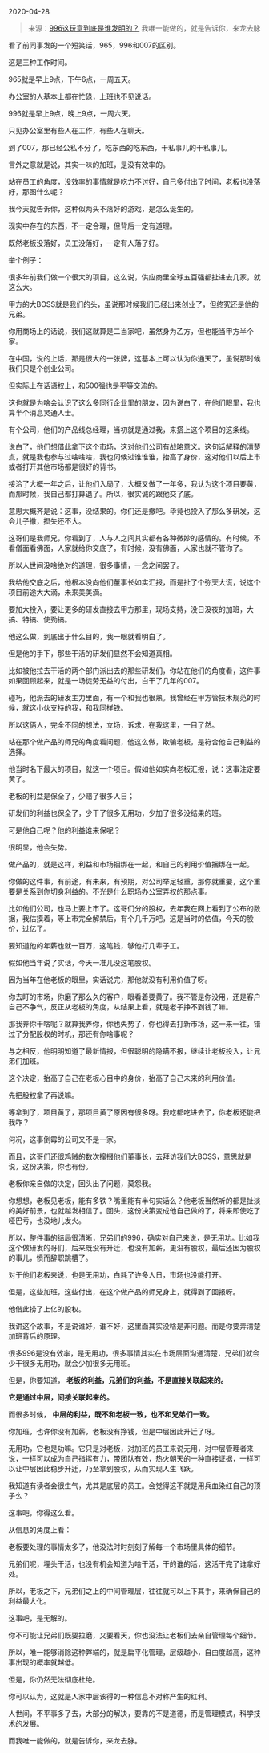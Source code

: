 2020-04-28

> 来源：[996这玩意到底是谁发明的？](http://mp.weixin.qq.com/s?__biz=MzU3NDc5Nzc0NQ==&mid=2247487688&idx=1&sn=40c6a77dbc4b821e8ba5fbdc8fe09b2a&chksm=fd2db216ca5a3b003be35d6e46160eb974170229a0450cf10fd16b28baa231a41ea9734771af&scene=27#wechat_redirect)
> 我唯一能做的，就是告诉你，来龙去脉

看了前同事发的一个短笑话，965，996和007的区别。

  

这是三种工作时间。

  

965就是早上9点，下午6点，一周五天。

  

办公室的人基本上都在忙碌，上班也不见说话。

  

996就是早上9点，晚上9点，一周六天。

  

只见办公室里有些人在工作，有些人在聊天。

  

到了007，那已经公私不分了，吃东西的吃东西，干私事儿的干私事儿。

  

言外之意就是说，其实一味的加班，是没有效率的。

  

站在员工的角度，没效率的事情就是吃力不讨好，自己多付出了时间，老板也没落好，那图什么呢？

  

我今天就告诉你，这种似两头不落好的游戏，是怎么诞生的。

  

现实中存在的东西，不一定合理，但背后一定有道理。

  

既然老板没落好，员工没落好，一定有人落了好。

  

举个例子：

  

很多年前我们做一个很大的项目，这么说，供应商里全球五百强都扯进去几家，就这么大。  

  

甲方的大BOSS就是我们的头，虽说那时候我们已经出来创业了，但终究还是他的兄弟。

  

你用商场上的话说，我们这就算是二当家吧，虽然身为乙方，但也能当甲方半个家。  

  

在中国，说的上话，那是很大的一张牌，这基本上可以认为你通天了，虽说那时候我们只是个创业公司。  

  

但实际上在话语权上，和500强也是平等交流的。

  

这也就是为啥会认识了这么多同行企业里的朋友，因为说白了，在他们眼里，我也算半个消息灵通人士。  

  

有个公司，他们的产品线总经理，当初就是通过我，来搭上这个项目的这条线。  

  

说白了，他们想借此拿下这个市场，这对他们公司有战略意义。这句话解释的清楚点，就是我也参与过啥啥啥，我也伺候过谁谁谁，抬高了身价，这对他们以后上市或者打开其他市场都是很好的背书。  

  

接洽了大概一年之后，让他们入局了，大概又做了一年多，我认为这个项目要黄，而那时候，我自己都打算退了。所以，很实诚的跟他交了底。  

  

意思大概齐是说：这事，没结果的。你们还是撤吧。毕竟也投入了那么多研发，这会儿子撤，损失还不大。  

  

这哥们是我师兄，你看到了，人与人之间其实都有各种微妙的感情的。有时候，不看僧面看佛面，人家就给你交底了，有时候，没有佛面，人家也就不管你了。  

  

所以人世间没啥绝对的道理，很多事情，一念之间罢了。  

  

我给他交底之后，他根本没向他们董事长如实汇报，而是扯了个弥天大谎，说这个项目前途大大滴，未来美美滴。  

  

要加大投入，要让更多的研发直接去甲方那里，现场支持，没日没夜的加班，大搞、特搞、使劲搞。  

  

他这么做，到底出于什么目的，我一眼就看明白了。  

  

但是他的手下，那些干活的研发们显然不会知道真相。

  

比如被他拉去干活的两个部门派出去的那些研发们，你站在他们的角度看，这件事如果回顾起来，就是一场徒劳无益的付出，白干了几年的007。  

  

碰巧，他派去的研发主力里面，有一个和我也很熟。我曾经在甲方管技术规范的时候，就这小伙支持的我，和我同样铁。  

  

所以这俩人，完全不同的想法，立场，诉求，在我这里，一目了然。  

  

站在那个做产品的师兄的角度看问题，他这么做，欺骗老板，是符合他自己利益的选择。  

  

他当时名下最大的项目，就这一个项目。假如他如实向老板汇报，说：这事注定要黄了。

  

老板的利益是保全了，少赔了很多人日；

研发们的利益也保全了，少干了很多无用功，少加了很多没结果的班。

  

可是他自己呢？他的利益谁来保呢？

  

很明显，他会失势。  

  

做产品的，就是这样，利益和市场捆绑在一起，和自己的利用价值捆绑在一起。  

  

你做的这件事，有前途，有未来，有预期，对公司举足轻重，那你就重要，这个重要是关系到你切身利益的。不光是什么职场办公室弄权的那点事。

  

比如他们公司，也马上要上市了。这哥们分的股权，去年我在网上看到了公布的数据，我估摸着，等上市完全解禁后，有个几千万吧，这是当时的估值，今天的股价，过亿了。  

  

要知道他的年薪也就一百万，这笔钱，够他打几辈子工。  

  

假如他当年说了实话，今天一准儿没这笔股权。  

  

因为当年在他老板的眼里，实话说完，那他就没有利用价值了呀。

  

你去盯的市场，你磨了那么久的客户，眼看着要黄了。我不管是你没用，还是客户自己不争气，反正从老板的角度，从结果上看，就是老子挣不到钱了嘛。  

  

那我养你干啥呢？就算我养你，你也失势了，你也得去打新市场，这一来一往，错过了分配股权的时机，那还有你啥事呢？  

  

与之相反，他明明知道了最新情报，但很聪明的隐瞒不报，继续让老板投入，让兄弟们加班。  

  

这个决定，抬高了自己在老板心目中的身价，抬高了自己未来的利用价值。  

  

先把股权拿了再说嘛。  

  

等拿到了，项目黄了，那项目黄了原因有很多呀。我吃都吃进去了，你老板还能把我咋？  

  

何况，这事倒霉的公司又不是一家。  

  

而且，这哥们还很鸡贼的数次撺掇他们董事长，去拜访我们大BOSS，意思就是说，这份决策，你也有份。  

  

老板你亲自做的决定，回头出了问题，莫怨我。  

  

你想想，老板见老板，能有多铁？嘴里能有半句实话么？他老板当然听的都是扯淡的美好前景，也就越发相信了。回头，这份决策变成他自己做的了，将来即使吃了哑巴亏，也没地儿发火。  

  

所以，整件事的结局很清晰，兄弟们的996，确实对自己来说，是无用功。比如我这个做研发的哥们，后来既没有升迁，也没有加薪，更没有股权，最后还因为股权的事儿，愤而辞职跳槽了。

  

对于他们老板来说，也是无用功，白耗了许多人日，市场也没能打开。  

  

但是，这些加班，这些付出，在这个做产品的师兄身上，就得到了回报呀。  

  

他借此捞了上亿的股权。  

  

我讲这个故事，不是说谁好，谁不好，这里面其实没啥是非问题。而是你要弄清楚加班背后的原理。

  

很多996是没有效率，是无用功，很多事情其实在市场层面沟通清楚，兄弟们就会少干很多无用功，就会少加很多无用班。  

  

但是，你要知道， **老板的利益，兄弟们的利益，不是直接关联起来的。**  

  

 **它是通过中层，间接关联起来的。**  

  

而很多时候， **中层的利益，既不和老板一致，也不和兄弟们一致。**  

  

你加班，也许你没有加薪，老板没有挣钱，但是中层因此升迁了呀。  

  

无用功，它也是功嘛。它只是对老板，对加班的员工来说无用，对中层管理者来说，一样可以成为自己指挥有力，带团队有效，热火朝天的一种直接证据，一样可以让中层因此稳步升迁，乃至拿到股权，从而实现人生飞跃。  

  

我知道有读者会很生气，尤其是底层的员工。会觉得这不就是用兵血染红自己的顶子么？  

  

这事吧，你得这么看。

  

从信息的角度上看：

  

老板要处理的事情太多了，他没法时时刻刻了解每一个市场里具体的细节。  

  

兄弟们呢，埋头干活，也没有机会知道为啥干活，干的谁的活，这活干完了谁拿好处。  

  

所以，老板之下，兄弟们之上的中间管理层，往往就可以上下其手，来确保自己的利益最大化。  

  

这事吧，是无解的。  

  

你不可能让兄弟们既要拉磨，又要看天，你也没法让老板们去亲自管理每个细节。  

  

所以，唯一能够消除这种弊端的，就是扁平化管理，层级越小，自由度越高，这种事出现的概率就越低。  

  

但是，你仍然无法彻底杜绝。  

  

你可以认为，这就是人家中层该得的一种信息不对称产生的红利。  

  

人世间，不平事多了去，大部分的解决，要靠的不是道德，而是管理模式，科学技术的发展。  

  

而我唯一能做的，就是告诉你，来龙去脉。

